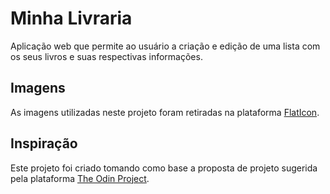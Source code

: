# Minha Livraria

Aplicação web que permite ao usuário a criação e edição de uma lista com os seus livros e suas respectivas informações.

## Imagens

As imagens utilizadas neste projeto foram retiradas na plataforma [FlatIcon](https://www.flaticon.com/).

## Inspiração

Este projeto foi criado tomando como base a proposta de projeto sugerida pela plataforma [The Odin Project](https://www.theodinproject.com/).